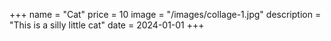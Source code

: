 +++
name = "Cat"
price = 10
image = "/images/collage-1.jpg"
description = "This is a silly little cat"
date = 2024-01-01
+++
